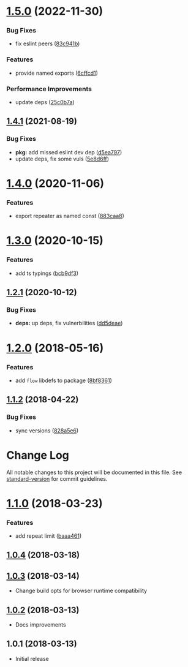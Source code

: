 # [1.5.0](https://github.com/antongolub/repeater/compare/v1.4.1...v1.5.0) (2022-11-30)


### Bug Fixes

* fix eslint peers ([83c941b](https://github.com/antongolub/repeater/commit/83c941ba71e74700f594d5040b4704b78629411c))


### Features

* provide named exports ([6cffcd1](https://github.com/antongolub/repeater/commit/6cffcd1af0e5c8680f0d7bf6fb74e10c687b2f28))


### Performance Improvements

* update deps ([25c0b7a](https://github.com/antongolub/repeater/commit/25c0b7af6e6e33ed2f88911262d84944632fcf25))

## [1.4.1](https://github.com/antongolub/repeater/compare/v1.4.0...v1.4.1) (2021-08-19)


### Bug Fixes

* **pkg:** add missed eslint dev dep ([d5ea797](https://github.com/antongolub/repeater/commit/d5ea79735c2cee63aeb9a2d1881115bda9f4cc4a))
* update deps, fix some vuls ([5e8d6ff](https://github.com/antongolub/repeater/commit/5e8d6ffd9ed7395b298130edd8d29ca4abf0c435))

# [1.4.0](https://github.com/antongolub/repeater/compare/v1.3.0...v1.4.0) (2020-11-06)


### Features

* export repeater as named const ([883caa8](https://github.com/antongolub/repeater/commit/883caa80218b83b1835c59227cc6af19df291e3e))

# [1.3.0](https://github.com/antongolub/repeater/compare/v1.2.1...v1.3.0) (2020-10-15)


### Features

* add ts typings ([bcb9df3](https://github.com/antongolub/repeater/commit/bcb9df3b4daa99ba98b5f51d7ba2ce6bb32a8296))

## [1.2.1](https://github.com/antongolub/repeater/compare/v1.2.0...v1.2.1) (2020-10-12)


### Bug Fixes

* **deps:** up deps, fix vulnerbilities ([dd5deae](https://github.com/antongolub/repeater/commit/dd5deaed47acee12c45e924eebca99ba32e5742d))

<a name="1.2.0"></a>
# [1.2.0](https://github.com/antongolub/repeater/compare/v1.1.2...v1.2.0) (2018-05-16)


### Features

* add `flow` libdefs to package ([8bf8361](https://github.com/antongolub/repeater/commit/8bf8361))

<a name="1.1.2"></a>
## [1.1.2](https://github.com/antongolub/repeater/compare/v1.1.1...v1.1.2) (2018-04-22)


### Bug Fixes

* sync versions ([828a5e6](https://github.com/antongolub/repeater/commit/828a5e6))

# Change Log

All notable changes to this project will be documented in this file. See [standard-version](https://github.com/conventional-changelog/standard-version) for commit guidelines.

<a name="1.1.0"></a>
# [1.1.0](https://github.com/antongolub/repeater/compare/v1.0.4...v1.1.0) (2018-03-23)


### Features

* add repeat limit ([baaa461](https://github.com/antongolub/repeater/commit/baaa461))



<a name="1.0.4"></a>
## [1.0.4](https://github.com/antongolub/repeater/compare/v1.0.3...v1.0.4) (2018-03-18)



<a name="1.0.3"></a>
## [1.0.3](https://github.com/antongolub/repeater/compare/v1.0.2...v1.0.3) (2018-03-14)
* Change build opts for browser runtime compatibility


<a name="1.0.2"></a>
## [1.0.2](https://github.com/antongolub/repeater/compare/v1.0.1...v1.0.2) (2018-03-13)
* Docs improvements

<a name="1.0.1"></a>
## 1.0.1 (2018-03-13)
* Initial release
